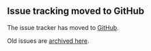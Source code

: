 ## Issue tracking moved to GitHub ##

The issue tracker has moved to [GitHub](https://github.com/protobuf-c/protobuf-c/issues).

Old issues are [archived here](https://code.google.com/p/protobuf-c/issues/list).